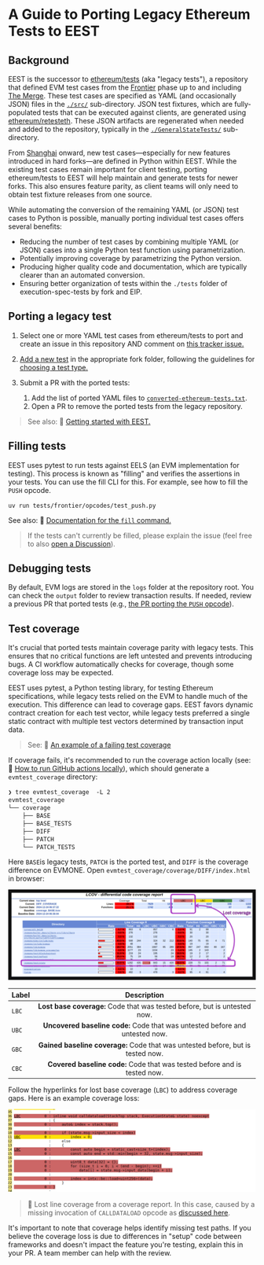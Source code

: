 # A Guide to Porting Legacy Ethereum Tests to EEST

## Background

EEST is the successor to [ethereum/tests](https://github.com/ethereum/tests) (aka "legacy tests"), a repository that defined EVM test cases from the [Frontier](https://ethereum.org/en/history/#frontier) phase up to and including [The Merge](https://ethereum.org/en/history/#paris). These test cases are specified as YAML (and occasionally JSON) files in the [`./src/`](https://github.com/ethereum/tests/tree/develop/src) sub-directory. JSON test fixtures, which are fully-populated tests that can be executed against clients, are generated using [ethereum/retesteth](https://github.com/ethereum/retesteth). These JSON artifacts are regenerated when needed and added to the repository, typically in the [`./GeneralStateTests/`](https://github.com/ethereum/tests/tree/develop/GeneralStateTests) sub-directory.

From [Shanghai](https://ethereum.org/en/history/#shapella) onward, new test cases—especially for new features introduced in hard forks—are defined in Python within EEST. While the existing test cases remain important for client testing, porting ethereum/tests to EEST will help maintain and generate tests for newer forks. This also ensures feature parity, as client teams will only need to obtain test fixture releases from one source.

While automating the conversion of the remaining YAML (or JSON) test cases to Python is possible, manually porting individual test cases offers several benefits:

- Reducing the number of test cases by combining multiple YAML (or JSON) cases into a single Python test function using parametrization.
- Potentially improving coverage by parametrizing the Python version.
- Producing higher quality code and documentation, which are typically clearer than an automated conversion.
- Ensuring better organization of tests within the `./tests` folder of execution-spec-tests by fork and EIP.

## Porting a legacy test

1. Select one or more YAML test cases from ethereum/tests to port and create an issue in this repository AND comment on [this tracker issue.](https://github.com/ethereum/execution-spec-tests/issues/972)

2. [Add a new test](../writing_tests/index.md) in the appropriate fork folder, following the guidelines for [choosing a test type.](../writing_tests/types_of_tests.md#deciding-on-a-test-type)

3. Submit a PR with the ported tests:

   1. Add the list of ported YAML files to [`converted-ethereum-tests.txt`](https://github.com/ethereum/execution-spec-tests/blob/1b30c336eae6b0746ea4db441ac74406f2fb2322/converted-ethereum-tests.txt).
   2. Open a PR to remove the ported tests from the legacy repository.

> See also: 📄 [Getting started with EEST.](../getting_started/repository_overview.md)

## Filling tests

EEST uses pytest to run tests against EELS (an EVM implementation for testing). This process is known as "filling" and verifies the assertions in your tests. You can use the fill CLI for this. For example, see how to fill the `PUSH` opcode.

```shell
uv run tests/frontier/opcodes/test_push.py
```

See also: 📄 [Documentation for the `fill` command.](../filling_tests/filling_tests_command_line.md)

> If the tests can't currently be filled, please explain the issue (feel free to also [open a Discussion](https://github.com/ethereum/execution-spec-tests/discussions/new?category=general)).

## Debugging tests

By default, EVM logs are stored in the `logs` folder at the repository root. You can check the `output` folder to review transaction results. If needed, review a previous PR that ported tests (e.g., [the PR porting the `PUSH` opcode](https://github.com/ethereum/execution-spec-tests/pull/975)).

## Test coverage

It's crucial that ported tests maintain coverage parity with legacy tests. This ensures that no critical functions are left untested and prevents introducing bugs. A CI workflow automatically checks for coverage, though some coverage loss may be expected.

EEST uses pytest, a Python testing library, for testing Ethereum specifications, while legacy tests relied on the EVM to handle much of the execution. This difference can lead to coverage gaps. EEST favors dynamic contract creation for each test vector, while legacy tests preferred a single static contract with multiple test vectors determined by transaction input data.

> See: 📄 [An example of a failing test coverage](https://github.com/ethereum/execution-spec-tests/actions/runs/13037332959/job/36370897481)

If coverage fails, it's recommended to run the coverage action locally (see: 📄 [How to run GitHub actions locally](./test_actions_locally.md)), which should generate a `evmtest_coverage` directory:

```console
❯ tree evmtest_coverage  -L 2
evmtest_coverage
└── coverage
    ├── BASE
    ├── BASE_TESTS
    ├── DIFF
    ├── PATCH
    └── PATCH_TESTS
```

Here `BASE`is legacy tests, `PATCH` is the ported test, and `DIFF` is the coverage difference on EVMONE. Open `evmtest_coverage/coverage/DIFF/index.html` in browser:

![Annotated coverage](../img/annotated-coverage.jpg)

| Label |                                   Description                                   |
| ----- | :-----------------------------------------------------------------------------: |
| `LBC` |    **Lost base coverage:** Code that was tested before, but is untested now.    |
| `UBC` |  **Uncovered baseline code:** Code that was untested before and untested now.   |
| `GBC` | **Gained baseline coverage:** Code that was untested before, but is tested now. |
| `CBC` |    **Covered baseline code:** Code that was tested before and is tested now.    |

Follow the hyperlinks for lost base coverage (`LBC`) to address coverage gaps. Here is an example coverage loss:

![Missing legacy coverage](../img/legacy-coverage-loss.png)

> 📄 Lost line coverage from a coverage report. In this case, caused by a missing invocation of `CALLDATALOAD` opcode as [discussed here](https://github.com/ethereum/execution-spec-tests/pull/975#issuecomment-2528792289).

It's important to note that coverage helps identify missing test paths. If you believe the coverage loss is due to differences in "setup" code between frameworks and doesn't impact the feature you're testing, explain this in your PR. A team member can help with the review.
